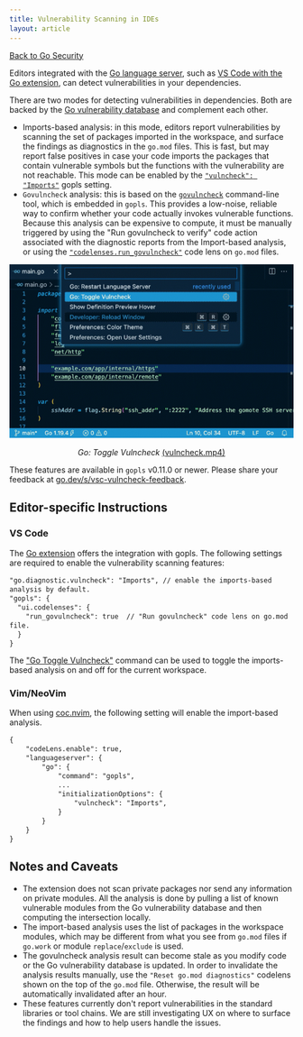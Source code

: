 ```yaml
---
title: Vulnerability Scanning in IDEs
layout: article
---
```


[Back to Go Security](/security)

Editors integrated with the [Go language server](https://pkg.go.dev/golang.org/x/tools/cmd/gopls), such as [VS Code with the Go extension](https://marketplace.visualstudio.com/items?itemName=golang.go), can detect vulnerabilities in your dependencies.

There are two modes for detecting vulnerabilities in dependencies. Both are backed by the [Go vulnerability database](https://vuln.go.dev) and complement each other.

* Imports-based analysis: in this mode, editors report vulnerabilities by scanning the set of packages imported in the workspace, and surface the findings as diagnostics in the `go.mod` files. This is fast, but may report false positives in case your code imports the packages that contain vulnerable symbols but the functions with the vulnerability are not reachable. This mode can be enabled by the [`"vulncheck": "Imports"`](https://github.com/golang/tools/blob/master/gopls/doc/settings.md#vulncheck-enum) gopls setting.
* `Govulncheck` analysis: this is based on the [`govulncheck`](https://pkg.go.dev/golang.org/x/vuln/cmd/govulncheck) command-line tool, which is embedded in `gopls`.  This provides a low-noise, reliable way to confirm whether your code actually invokes vulnerable functions. Because this analysis can be expensive to compute, it must be manually triggered by using the "Run govulncheck to verify" code action associated with the diagnostic reports from the Import-based analysis, or using the [`"codelenses.run_govulncheck"`](https://github.com/golang/tools/blob/master/gopls/doc/settings.md#run-govulncheck) code lens on `go.mod` files.

<div style="text-align: center;"><img src="vscode.gif" alt="Vulncheck">

<em>Go: Toggle Vulncheck</em> <a
href="https://user-images.githubusercontent.com/4999471/206977512-a821107d-9ffb-4456-9b27-6a6a4f900ba6.mp4">(vulncheck.mp4)</a>
</div>

These features are available in `gopls` v0.11.0 or newer. Please share your feedback at [go.dev/s/vsc-vulncheck-feedback](/s/vsc-vulncheck-feedback).

## Editor-specific Instructions

### VS Code

The [Go extension](https://marketplace.visualstudio.com/items?itemName=golang.go) offers the integration with gopls. The following settings are required to enable the vulnerability scanning features:

```
"go.diagnostic.vulncheck": "Imports", // enable the imports-based analysis by default.
"gopls": {
  "ui.codelenses": {
    "run_govulncheck": true  // "Run govulncheck" code lens on go.mod file.
  }
}
```

The ["Go Toggle Vulncheck"](https://github.com/golang/vscode-go/wiki/Commands#go-toggle-vulncheck) command can be used to toggle the imports-based analysis on and off for the current workspace.

### Vim/NeoVim

When using [coc.nvim](https://www.vim.org/scripts/script.php?script_id=5779), the following setting will enable the import-based analysis.

```
{
    "codeLens.enable": true,
    "languageserver": {
        "go": {
            "command": "gopls",
            ...
            "initializationOptions": {
                "vulncheck": "Imports",
            }
        }
    }
}
```

## Notes and Caveats

- The extension does not scan private packages nor send any information on private modules. All the analysis is done by pulling a list of known vulnerable modules from the Go vulnerability database and then computing the intersection locally.
- The import-based analysis uses the list of packages in the workspace modules, which may be different from what you see from `go.mod` files if `go.work` or module `replace`/`exclude` is used.
- The govulncheck analysis result can become stale as you modify code or the Go vulnerability database is updated. In order to invalidate the analysis results manually, use the `"Reset go.mod diagnostics"` codelens shown on the top of the `go.mod` file. Otherwise, the result will be automatically invalidated after an hour.
- These features currently don't report vulnerabilities in the standard libraries or tool chains. We are still investigating UX on where to surface the findings and how to help users handle the issues.
